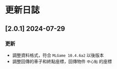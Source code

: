 # 更新日誌

## [2.0.1] 2024-07-29

### 更新

- 調整資料格式，符合 `MLGame 10.4.6a2` 以後版本
- 調整回傳的車子和終點座標，回傳物件 `中心點` 的座標
